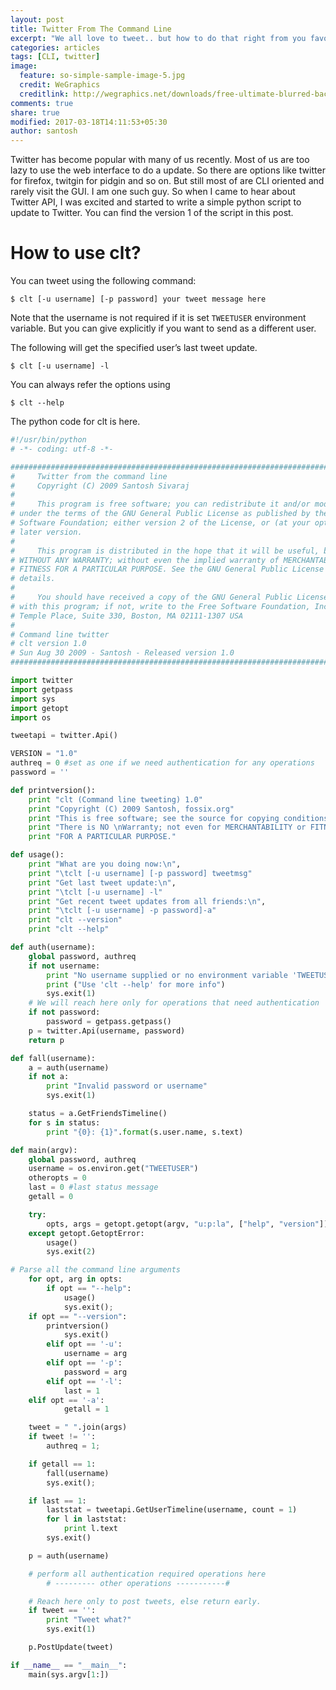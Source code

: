 ```yaml
---
layout: post
title: Twitter From The Command Line
excerpt: "We all love to tweet.. but how to do that right from you favourite command line?"
categories: articles
tags: [CLI, twitter]
image:
  feature: so-simple-sample-image-5.jpg
  credit: WeGraphics
  creditlink: http://wegraphics.net/downloads/free-ultimate-blurred-background-pack/
comments: true
share: true
modified: 2017-03-18T14:11:53+05:30
author: santosh
---
```


Twitter has become popular with many of us recently. Most of us are too lazy to
use the web interface to do a update. So there are options like twitter for
firefox, twitgin for pidgin and so on. But still most of are CLI oriented and
rarely visit the GUI. I am one such guy. So when I came to hear about Twitter
API, I was excited and started to write a simple python script to update to
Twitter. You can find the version 1 of the script in this post.

# How to use clt?

You can tweet using the following command:

```console
$ clt [-u username] [-p password] your tweet message here
```

Note that the username is not required if it is set `TWEETUSER` environment
variable. But you can give explicitly if you want to send as a different user.

The following will get the specified user’s last tweet update.

```console
$ clt [-u username] -l
```

You can always refer the options using

```console
$ clt --help
```

The python code for clt is here.


```python
#!/usr/bin/python
# -*- coding: utf-8 -*-

###############################################################################
#     Twitter from the command line
#     Copyright (C) 2009 Santosh Sivaraj 
#
#     This program is free software; you can redistribute it and/or modify it
# under the terms of the GNU General Public License as published by the Free
# Software Foundation; either version 2 of the License, or (at your option) any
# later version.
#
#     This program is distributed in the hope that it will be useful, but
# WITHOUT ANY WARRANTY; without even the implied warranty of MERCHANTABILITY or
# FITNESS FOR A PARTICULAR PURPOSE. See the GNU General Public License for more
# details.
#
#     You should have received a copy of the GNU General Public License along
# with this program; if not, write to the Free Software Foundation, Inc., 59
# Temple Place, Suite 330, Boston, MA 02111-1307 USA
#
# Command line twitter
# clt version 1.0
# Sun Aug 30 2009 - Santosh - Released version 1.0
###############################################################################

import twitter
import getpass
import sys
import getopt
import os

tweetapi = twitter.Api()

VERSION = "1.0"
authreq = 0 #set as one if we need authentication for any operations
password = ''

def printversion():
    print "clt (Command line tweeting) 1.0"
    print "Copyright (C) 2009 Santosh, fossix.org"
    print "This is free software; see the source for copying conditions. ",
    print "There is NO \nWarranty; not even for MERCHANTABILITY or FITNESS ",
    print "FOR A PARTICULAR PURPOSE."

def usage():
    print "What are you doing now:\n",
    print "\tclt [-u username] [-p password] tweetmsg"
    print "Get last tweet update:\n",
    print "\tclt [-u username] -l"
    print "Get recent tweet updates from all friends:\n",
    print "\tclt [-u username] -p password]-a"
    print "clt --version"
    print "clt --help"

def auth(username):
    global password, authreq
    if not username:
        print "No username supplied or no environment variable 'TWEETUSER'!"
        print ("Use 'clt --help' for more info")
        sys.exit(1)
    # We will reach here only for operations that need authentication
    if not password:
        password = getpass.getpass()
    p = twitter.Api(username, password)
    return p

def fall(username):
    a = auth(username)
    if not a:
        print "Invalid password or username"
        sys.exit(1)

    status = a.GetFriendsTimeline()
    for s in status:
        print "{0}: {1}".format(s.user.name, s.text)

def main(argv):
    global password, authreq
    username = os.environ.get("TWEETUSER")
    otheropts = 0
    last = 0 #last status message
    getall = 0

    try:
        opts, args = getopt.getopt(argv, "u:p:la", ["help", "version"])
    except getopt.GetoptError:
        usage()
        sys.exit(2)

# Parse all the command line arguments
    for opt, arg in opts:
        if opt == "--help":
            usage()
            sys.exit();
    if opt == "--version":
        printversion()
            sys.exit()
        elif opt == '-u':
            username = arg
        elif opt == '-p':
            password = arg
        elif opt == '-l':
            last = 1
    elif opt == '-a':
            getall = 1

    tweet = " ".join(args)
    if tweet != '':
        authreq = 1;

    if getall == 1:
        fall(username)
        sys.exit();

    if last == 1:
        laststat = tweetapi.GetUserTimeline(username, count = 1)
        for l in laststat:
            print l.text
        sys.exit()

    p = auth(username)

    # perform all authentication required operations here
        # --------- other operations -----------#

    # Reach here only to post tweets, else return early.
    if tweet == '':
        print "Tweet what?"
        sys.exit(1)

    p.PostUpdate(tweet)

if __name__ == "__main__":
    main(sys.argv[1:])
```
